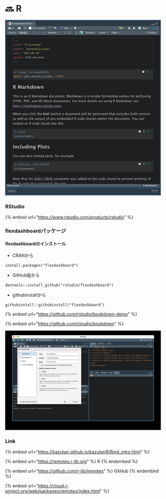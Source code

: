 # 🔜 R

![RStudio](.gitbook/assets/Rmarkdown.jpg)



### RStudio

{% embed url="https://www.rstudio.com/products/rstudio" %}

### flexdashboardパッケージ

#### flexdashboardのインストール

* CRANから

```
install.packages("flexdashboard")
```

* GitHub版から

```
devtools::install_github("rstudio/flexdashboard")
```

* githubinstallから

```
githubinstall::githubinstall("flexdashboard")
```





{% embed url="https://github.com/rstudio/bookdown-demo" %}

{% embed url="https://github.com/rstudio/bookdown" %}

![R](.gitbook/assets/imgssrmarkdown.jpg)



### Link



{% embed url="https://kazutan.github.io/kazutanR/Rmd_intro.html" %}

{% embed url="https://remotes.r-lib.org" %}
R
{% endembed %}

{% embed url="https://github.com/r-lib/remotes" %}
GitHub
{% endembed %}

{% embed url="https://cloud.r-project.org/web/packages/remotes/index.html" %}





